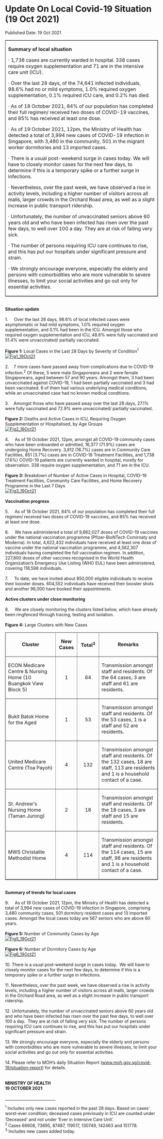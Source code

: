 <html>
    <meta http-equiv="Content-Type" content="text/html; charset=utf-8"/>
    <meta charset="utf-8"/>
    <title>Update On Local Covid-19 Situation (19 Oct 2021)</title>
    <body><h1>Update On Local Covid-19 Situation (19 Oct 2021)</h1>
    <p>Published Date: 19 Oct 2021</p> <table border="1" cellspacing="0" cellpadding="0" width="605"><tbody><tr><td width="605" valign="top"><p><strong>Summary of local situation</strong></p><p>· 1,738 cases are currently warded in hospital. 338 cases require oxygen supplementation and 71 are in the intensive care unit (ICU).</p><p>· Over the last 28 days, of the 74,641 infected individuals, 98.6% had no or mild symptoms, 1.0% required oxygen supplementation, 0.1% required ICU care, and 0.2% has died.</p><p>· As of 18 October 2021, 84% of our population has completed their full regimen/ received two doses of COVID-19 vaccines, and 85% has received at least one dose.</p><p>· As of 19 October 2021, 12pm, the Ministry of Health has detected a total of 3,994 new cases of COVID-19 infection in Singapore, with 3,480 in the community, 501 in the migrant worker dormitories and 13 imported cases.</p><p>· There is a usual post-weekend surge in cases today. We will have to closely monitor cases for the next few days, to determine if this is a temporary spike or a further surge in infections.</p><p>· Nevertheless, over the past week, we have observed a rise in activity levels, including a higher number of visitors across all malls, larger crowds in the Orchard Road area, as well as a slight increase in public transport ridership.</p><p>· Unfortunately, the number of unvaccinated seniors above 60 years old and who have been infected has risen over the past few days, to well over 100 a day. They are at risk of falling very sick.</p><p>· The number of persons requiring ICU care continues to rise, and this has put our hospitals under significant pressure and strain.</p><p>· We strongly encourage everyone, especially the elderly and persons with comorbidities who are more vulnerable to severe illnesses, to limit your social activities and go out only for essential activities.</p></td></tr></tbody></table><br><strong>Situation update</strong><br><br>1.&nbsp; &nbsp; &nbsp;Over the last 28 days, 98.6% of local infected cases were asymptomatic or had mild symptoms, 1.0% required oxygen supplementation, and 0.1% had been in the ICU. Amongst those who required oxygen supplementation and ICU, 48.6% were fully vaccinated and 51.4% were unvaccinated/ partially vaccinated.&nbsp;<br><br><strong>Figure 1:</strong> Local Cases in the Last 28 Days by Severity of Condition<sup>1</sup><br><div><a href="/images/librariesprovider5/covid-19-chart-(pr)/fig1_19oct21.png?sfvrsn=89f94922_0"><img src="/images/librariesprovider5/covid-19-chart-(pr)/fig1_19oct21.png?sfvrsn=89f94922_0" data-displaymode="Original" alt="Fig1_19Oct21" title="Fig1_19Oct21" data-openoriginalimageonclick="true"></a><br><br>2.&nbsp; &nbsp; 7 more cases have passed away from complications due to COVID-19 infection.<sup>2</sup> Of these, 5 were male Singaporeans and 2 were female Singaporeans, aged between 57 and 90 years. Amongst them, 3 had been unvaccinated against COVID-19, 1 had been partially vaccinated and 3 had been vaccinated. 6 of them had various underlying medical conditions, while an unvaccinated case had no known medical conditions.&nbsp;<br><br>3.&nbsp; &nbsp; Amongst those who have passed away over the last 28 days, 27.1% were fully vaccinated and 72.9% were unvaccinated/ partially vaccinated.<br><br><strong>Figure 2: </strong>Deaths and Active Cases in ICU, Requiring Oxygen Supplementation or Hospitalised, by Age Groups<br><div><a href="/images/librariesprovider5/covid-19-chart-(pr)/fig2_19oct21.png?sfvrsn=387a0597_0"><img src="/images/librariesprovider5/covid-19-chart-(pr)/fig2_19oct21.png?sfvrsn=387a0597_0" data-displaymode="Original" alt="Fig2_19Oct21" title="Fig2_19Oct21" data-openoriginalimageonclick="true"></a><br><br>4.&nbsp; &nbsp; &nbsp;As of 19 October 2021, 12pm, amongst all COVID-19 community cases who have been onboarded or admitted, 16,377 (71.9%) cases are undergoing Home Recovery. 3,812 (16.7%) cases are in Community Care Facilities, 851 (3.7%) cases are in COVID-19 Treatment Facilities, and 1,738 (7.6%) COVID-19 patients are currently warded in hospital, mostly for observation. 338 require oxygen supplementation, and 71 are in the ICU.&nbsp;<br><br><strong>Figure 3: </strong>Breakdown of Number of Active Cases in Hospital, COVID-19 Treatment Facilities, Community Care Facilities, and Home Recovery Programme in the Last 7 Days<br><div><a href="/images/librariesprovider5/covid-19-chart-(pr)/fig3_19oct21.png?sfvrsn=9b9aa836_0"><img src="/images/librariesprovider5/covid-19-chart-(pr)/fig3_19oct21.png?sfvrsn=9b9aa836_0" data-displaymode="Original" alt="Fig3_19Oct21" title="Fig3_19Oct21" data-openoriginalimageonclick="true"></a><br><br><strong>Vaccination progress</strong><br><br>5.&nbsp; &nbsp; &nbsp;As of 18 October 2021, 84% of our population has completed their full regimen/ received two doses of COVID-19 vaccines, and 85% has received at least one dose.&nbsp;<br><br>6.&nbsp; &nbsp; &nbsp;We have administered a total of 9,662,027 doses of COVID-19 vaccines under the national vaccination programme (Pfizer-BioNTech Comirnaty and Moderna). In total, 4,622,432 individuals have received at least one dose of vaccine under the national vaccination programme, and 4,562,307 individuals having completed the full vaccination regimen. In addition, 227,800 doses of other vaccines recognised in the World Health Organization’s Emergency Use Listing (WHO EUL) have been administered, covering 118,598 individuals.<br><br>7.&nbsp; &nbsp; &nbsp;To date, we have invited about 850,000 eligible individuals to receive their booster doses. 604,552 individuals have received their booster shots and another 96,000 have booked their appointments.&nbsp;<br><br><div><strong>Active clusters under close monitoring<br></strong><br>8.&nbsp; &nbsp; &nbsp;We are closely monitoring the clusters listed below, which have already been ringfenced through tracing, testing and isolation.<br><br><strong>Figure 4:</strong> Large Clusters with New Cases<br><div><table border="1" cellspacing="0" cellpadding="0" width="606"><thead><tr><td width="225"><p align="center"><strong>Cluster</strong></p></td><td width="60"><p align="center"><strong>New Cases</strong></p></td><td width="63"><p align="center"><strong>Total<sup>3</sup></strong></p></td><td width="257"><p align="center"><strong>Remarks</strong></p></td></tr></thead><tbody><tr><td width="225"><p>ECON Medicare Centre &amp; Nursing Home (10 Buangkok View Block 5)</p></td><td width="60"><p align="center">1</p></td><td width="63"><p align="center">64</p></td><td width="257"><p>Transmission amongst staff and residents. Of the 64 cases, 3 are staff and 61 are residents.</p></td></tr><tr><td width="225"><p>Bukit Batok Home for the Aged</p></td><td width="60"><p align="center">1</p></td><td width="63"><p align="center">53</p></td><td width="257"><p>Transmission amongst staff and residents. Of the 53 cases, 1 is a staff and 52 are residents.</p></td></tr><tr><td width="225"><p>United Medicare Centre (Toa Payoh)</p></td><td width="60"><p align="center">4</p></td><td width="63"><p align="center">132</p></td><td width="257"><p>Transmission amongst staff and residents. Of the 132 cases, 18 are staff, 113 are residents and 1 is a household contact of a case.</p></td></tr><tr><td width="225"><p>St. Andrew's Nursing Home (Taman Jurong)</p></td><td width="60"><p align="center">2</p></td><td width="63"><p align="center">18</p></td><td width="257"><p>Transmission amongst staff and residents. Of the 18 cases, 3 are staff and 15 are residents.</p></td></tr><tr><td width="225"><p>MWS Christalite Methodist Home</p></td><td width="60"><p align="center">4</p></td><td width="63"><p align="center">114</p></td><td width="257"><p>Transmission amongst staff and residents. Of the 114 cases, 15 are staff, 98 are residents and 1 is a household contact of a case.</p></td></tr></tbody></table><div><br><strong>Summary of trends for local cases</strong><br><br>9.&nbsp; &nbsp; &nbsp;As of 19 October 2021, 12pm, the Ministry of Health has detected a total of 3,994 new cases of COVID-19 infection in Singapore, comprising 3,480 community cases, 501 dormitory resident cases and 13 imported cases. Amongst the local cases today are 567 seniors who are above 60 years.&nbsp;<br><br><strong>Figure 5: </strong>Number of Community Cases by Age<br><div><a href="/images/librariesprovider5/covid-19-chart-(pr)/fig5_19oct21.png?sfvrsn=8de1a1f7_0"><img src="/images/librariesprovider5/covid-19-chart-(pr)/fig5_19oct21.png?sfvrsn=8de1a1f7_0" data-displaymode="Original" alt="Fig5_19Oct21" title="Fig5_19Oct21" data-openoriginalimageonclick="true"></a><br></div><br><strong>Figure 6: </strong>Number of Dormitory Cases by Age<br><a href="/images/librariesprovider5/covid-19-chart-(pr)/fig6_19oct21.png?sfvrsn=4d4685d1_0"><img src="/images/librariesprovider5/covid-19-chart-(pr)/fig6_19oct21.png?sfvrsn=4d4685d1_0" data-displaymode="Original" alt="Fig6_19Oct21" title="Fig6_19Oct21" data-openoriginalimageonclick="true"></a><br><br>10. There is a usual post-weekend surge in cases today.&nbsp; We will have to closely monitor cases for the next few days, to determine if this is a temporary spike or a further surge in infections.&nbsp;<br><br>11. Nevertheless, over the past week, we have observed a rise in activity levels, including a higher number of visitors across all malls, larger crowds in the Orchard Road area, as well as a slight increase in public transport ridership.&nbsp;<br><br>12. Unfortunately, the number of unvaccinated seniors above 60 years old and who have been infected has risen over the past few days, to well over 100 a day.&nbsp; They are at risk of falling very sick. The number of persons requiring ICU care continues to rise, and this has put our hospitals under significant pressure and strain.&nbsp;&nbsp;<br><br>13. We strongly encourage everyone, especially the elderly and persons with comorbidities who are more vulnerable to severe illnesses, to limit your social activities and go out only for essential activities.<br><br>14. Please refer to MOH’s daily Situation Report (<a href="http://www.moh.gov.sg/covid-19/situation-report" title="" class="" target="">www.moh.gov.sg/covid-19/situation-report</a>) for details.&nbsp;<br><br><br><strong>MINISTRY OF HEALTH<br>19 OCTOBER 2021<br></strong><br clear="all"><hr align="left" size="1" width="33%"><div id="ftn1"><p><a href="#_ftnref1" name="_ftn1" title=""></a><sup>1 </sup>Includes only new cases reported in the past 28 days. Based on cases’ worst-ever condition; deceased cases previously in ICU are counted under ‘Deceased’ and not under ‘Ever in Intensive Care Unit’.<sup><br>2&nbsp;</sup>Cases 66608, 73695, 87487, 119517, 130749, 142463 and 151778.&nbsp;<sup><br>3</sup> Includes new cases added today.</p></div></div></div></div></div></div></div></body>
</html>
